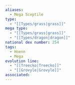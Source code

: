 ```yaml
---
aliases:
  - Mega Sceptile
type:
  - "[[Types/grass|grass]]"
mega type:
  - "[[Types/grass|grass]]"
  - "[[Types/dragon|dragon]]"
national dex number: 254
tags:
  - Hoenn
  - Mega
evolution line:
  - "[[Treecko|Treecko]]"
  - "[[Grovyle|Grovyle]]"
associated: 
---
```

